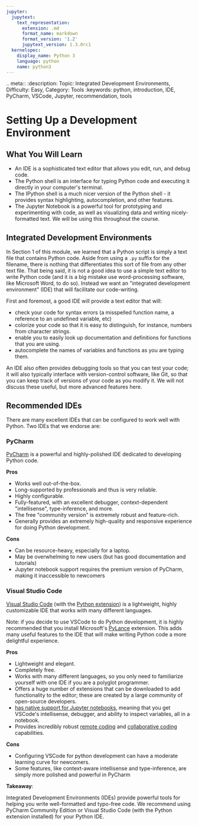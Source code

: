 ```yaml
---
jupyter:
  jupytext:
    text_representation:
      extension: .md
      format_name: markdown
      format_version: '1.2'
      jupytext_version: 1.3.0rc1
  kernelspec:
    display_name: Python 3
    language: python
    name: python3
---
```


<!-- #raw raw_mimetype="text/restructuredtext" -->
.. meta::
   :description: Topic: Integrated Development Environments, Difficulty: Easy, Category: Tools
   :keywords: python, introduction, IDE, PyCharm, VSCode, Jupyter, recommendation, tools
<!-- #endraw -->

# Setting Up a Development Environment
## What You Will Learn

- An IDE is a sophisticated text editor that allows you edit, run, and debug code. 
- The Python shell is an interface for typing Python code and executing it directly in your computer's terminal.
- The IPython shell is a much nicer version of the Python shell - it provides syntax highlighting, autocompletion, and other features.
- The Jupyter Notebook is a powerful tool for prototyping and experimenting with code, as well as visualizing data and writing nicely-formatted text. We will be using this throughout the course.


## Integrated Development Environments
In Section 1 of this module, we learned that a Python script is simply a text file that contains Python code. Aside from using a `.py` suffix for the filename, there is nothing that differentiates this sort of file from any other text file. That being said, it is not a good idea to use a simple text editor to write Python code (and it is a big mistake use word-processing software, like Microsoft Word, to do so). Instead we want an "integrated development environment" (IDE) that will facilitate our code-writing. 

First and foremost, a good IDE will provide a text editor that will:

- check your code for syntax errors (a misspelled function name, a reference to an undefined variable, etc)
- colorize your code so that it is easy to distinguish, for instance, numbers from character strings.
- enable you to easily look up documentation and definitions for functions that you are using.
- autocomplete the names of variables and functions as you are typing them.

An IDE also often provides debugging tools so that you can test your code; it will also typically interface with version-control software, like Git, so that you can keep track of versions of your code as you modify it. We will not discuss these useful, but more advanced features here.

## Recommended IDEs
There are many excellent IDEs that can be configured to work well with Python. Two IDEs that we endorse are:
 
### PyCharm

[PyCharm](https://www.jetbrains.com/pycharm/download) is a powerful and highly-polished IDE dedicated to developing Python code.

**Pros**

- Works well out-of-the-box.
- Long-supported by professionals and thus is very reliable.
- Highly configurable.
- Fully-featured, with an excellent debugger, context-dependent "intellisense", type-inference, and more.
- The free "community version" is extremely robust and feature-rich.
- Generally provides an extremely high-quality and responsive experience for doing Python development.

**Cons**

 - Can be resource-heavy, especially for a laptop.
 - May be overwhelming to new users (but has good documentation and tutorials)
 - Jupyter notebook support requires the premium version of PyCharm, making it inaccessible to newcomers
 
### Visual Studio Code

[Visual Studio Code](https://code.visualstudio.com/) (with the [Python extension](https://code.visualstudio.com/docs/languages/python)) is a lightweight, highly customizable IDE that works with many different languages.

Note: if you decide to use VSCode to do Python development, it is highly recommended that you install Microsoft's [PyLance](https://marketplace.visualstudio.com/items?itemName=ms-python.vscode-pylance)
extension.
This adds many useful features to the IDE that will make writing Python code a more delightful experience. 

**Pros**

- Lightweight and elegant.
- Completely free.
- Works with many different languages, so you only need to familiarize yourself with one IDE if you are a polyglot programmer.
- Offers a huge number of extensions that can be downloaded to add functionality to the editor; these are created by a large community of open-source developers.
- [has native support for Jupyter notebooks](https://code.visualstudio.com/docs/python/jupyter-support), meaning that you get VSCode's intellisense, debugger, and ability to inspect variables, all in a notebook.
- Provides incredibly robust [remote coding](https://code.visualstudio.com/docs/remote/remote-overview) and [collaborative coding](https://visualstudio.microsoft.com/services/live-share/) capabilities.

**Cons**

- Configuring VSCode for python development can have a moderate learning curve for newcomers.
- Some features, like context-aware intellisense and type-inference, are simply more polished and powerful in PyCharm

 
<div class="alert alert-info">

**Takeaway**:

Integrated Development Environments (IDEs) provide powerful tools for helping you write well-formatted and typo-free code. We recommend using PyCharm Community Edition or Visual Studio Code (with the Python extension installed) for your Python IDE. 
</div>
